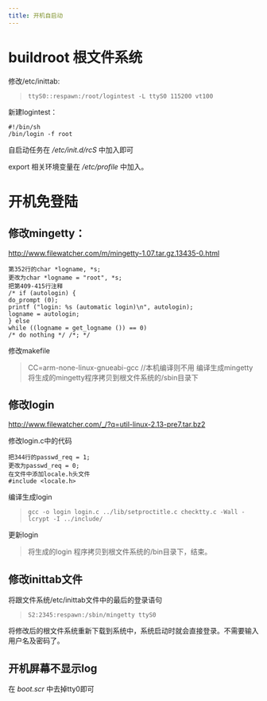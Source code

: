 ```yaml
---
title: 开机自启动
---
```


buildroot 根文件系统
====================

修改/etc/inittab:

> `ttyS0::respawn:/root/logintest -L ttyS0 115200 vt100`

新建logintest：

~~~~ {.sourceCode .bash}
#!/bin/sh
/bin/login -f root
~~~~

自启动任务在 */etc/init.d/rcS* 中加入即可

export 相关环境变量在 */etc/profile* 中加入。

开机免登陆
==========

修改mingetty：
--------------

<http://www.filewatcher.com/m/mingetty-1.07.tar.gz.13435-0.html>

~~~~ {.sourceCode .c}
第352行的char *logname, *s;
更改为char *logname = "root", *s;
把第409-415行注释
/* if (autologin) {
do_prompt (0);
printf ("login: %s (automatic login)\n", autologin);
logname = autologin;
} else
while ((logname = get_logname ()) == 0)
/* do nothing */ /*; */
~~~~

修改makefile

> CC=arm-none-linux-gnueabi-gcc //本机编译则不用 编译生成mingetty
> 将生成的mingetty程序拷贝到根文件系统的/sbin目录下

修改login
---------

<http://www.filewatcher.com/_/?q=util-linux-2.13-pre7.tar.bz2>

修改login.c中的代码

    把344行的passwd_req = 1;
    更改为passwd_req = 0;
    在文件中添加locale.h头文件
    #include <locale.h>

编译生成login

> `gcc -o login login.c ../lib/setproctitle.c checktty.c -Wall -lcrypt -I ../include/`

更新login

> 将生成的login 程序拷贝到根文件系统的/bin目录下，结束。

修改inittab文件
---------------

将跟文件系统/etc/inittab文件中的最后的登录语句

> `S2:2345:respawn:/sbin/mingetty ttyS0`

将修改后的根文件系统重新下载到系统中，系统启动时就会直接登录。不需要输入用户名及密码了。

开机屏幕不显示log
-----------------

在 *boot.scr* 中去掉tty0即可
